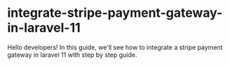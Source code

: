 # integrate-stripe-payment-gateway-in-laravel-11
Hello developers! In this guide, we'll see how to integrate a stripe payment gateway in laravel 11 with step by step guide.
